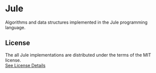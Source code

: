 # Jule
Algorithms and data structures implemented in the Jule programming language.

<h2 id="license">License</h2>

The all Jule implementations are distributed under the terms of the MIT license. <br>
[See License Details](/LICENSE)
